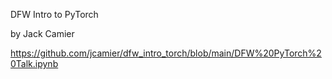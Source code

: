 DFW Intro to PyTorch

by Jack Camier

https://github.com/jcamier/dfw_intro_torch/blob/main/DFW%20PyTorch%20Talk.ipynb